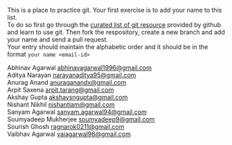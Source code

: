 This is a place to practice git. Your first exercise is to add your name to this list.  
To do so first go through the [curated list of git resource](https://help.github.com/articles/good-resources-for-learning-git-and-github/) provided by github and learn to use git. 
Then fork the respository, create a new branch and add your name and send a pull request.  
Your entry should maintain the alphabetic order and it should be in the format ```your name <email-id>```

Abhinav Agarwal abhinavagarwal1996@gmail.com  
Aditya Narayan narayanaditya95@gmail.com  
Anurag Anand anuraganandx@gmail.com  
Arpit Saxena arpit.tarang@gmail.com  
Akshay Gupta akshaysngupta@gmail.com  
Nishant Nikhil nishantiam@gmail.com  
Sanyam Agarwal sanyam.agarwal94@gmail.com  
Soumyadeep Mukherjee soumyadeep9@gmail.com  
Sourish Ghosh ragnarok0211@gmail.com  
Vaibhav Agarwal vaiagarwal96@gmail.com  

